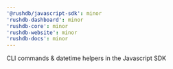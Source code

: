 ```yaml
---
'@rushdb/javascript-sdk': minor
'rushdb-dashboard': minor
'rushdb-core': minor
'rushdb-website': minor
'rushdb-docs': minor
---
```


CLI commands & datetime helpers in the Javascript SDK
